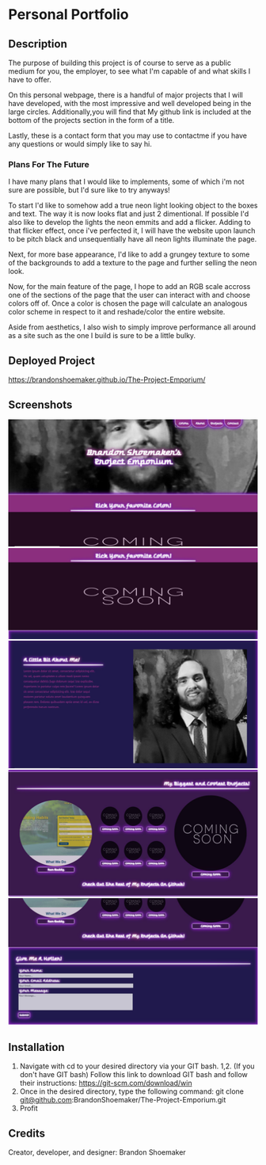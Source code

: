 # Personal Portfolio

## Description

The purpose of building this project is of course to serve as a public medium for you, the employer, to see what I'm capable of and what skills I have to offer.

On this personal webpage, there is a handful of major projects that I will have developed, with the most impressive and well developed being in the large circles.
Additionally,you will find that My github link is included at the bottom of the projects section in the form of a title.
 
Lastly, these is a contact form that you may use to contactme if you have any questions or would simply like to say hi. 

### Plans For The Future

I have many plans that I would like to implements, some of which i'm not sure are possible, but I'd sure like to try anyways!

To start I'd like to somehow add a true neon light looking object to the boxes and text. The way it is now looks flat and just 2 dimentional. If possible I'd also like to develop the lights the neon emmits and add a flicker. Adding to that flicker effect, once i've perfected it, I will have the website upon launch to be pitch black and unsequentially have all neon lights illuminate the page.

Next, for more base appearance, I'd like to add a grungey texture to some of the backgrounds to add a texture to the page and further selling the neon look.

Now, for the main feature of the page, I hope to add an RGB scale accross one of the sections of the page that the user can interact with and choose colors off of. Once a color is chosen the page will calculate an analogous color scheme in respect to it and reshade/color the entire website.

Aside from aesthetics, I also wish to simply improve performance all around as a site such as the one I build is sure to be a little bulky.

## Deployed Project

https://brandonshoemaker.github.io/The-Project-Emporium/

## Screenshots 

![header/hero](./assets/images/Screenshots/Capture1.jpg)
![color](./assets/images/Screenshots/Capture2.jpg)
![about](./assets/images/Screenshots/Capture3.jpg)
![project](./assets/images/Screenshots/Capture4.jpg)
![contact](./assets/images/Screenshots/Capture5.jpg)

## Installation

1. Navigate with cd to your desired directory via your GIT bash. 
1,2. (If you don't have GIT bash) Follow this link to download GIT bash and follow their instructions: https://git-scm.com/download/win
2. Once in the desired directory, type the following command: git clone git@github.com:BrandonShoemaker/The-Project-Emporium.git
3. Profit

## Credits

Creator, developer, and designer: Brandon Shoemaker
